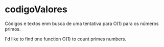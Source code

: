 # codigoValores

Códigos e textos enm busca de uma tentativa para O(1) para os números primos.

I'd like to find one function O(1) to count primes numbers.

